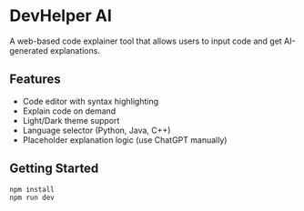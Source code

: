 # DevHelper AI

A web-based code explainer tool that allows users to input code and get AI-generated explanations.

## Features

- Code editor with syntax highlighting
- Explain code on demand
- Light/Dark theme support
- Language selector (Python, Java, C++)
- Placeholder explanation logic (use ChatGPT manually)

## Getting Started

```bash
npm install
npm run dev
```
